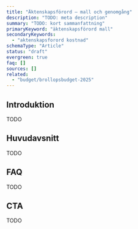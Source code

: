 ```yaml
---
title: "Äktenskapsförord – mall och genomgång"
description: "TODO: meta description"
summary: "TODO: kort sammanfattning"
primaryKeyword: "äktenskapsförord mall"
secondaryKeywords:
  - "aktenskapsforord kostnad"
schemaType: "Article"
status: "draft"
evergreen: true
faq: []
sources: []
related:
  - "budget/brollopsbudget-2025"
---
```


<!-- TODO: Följ briefen i `apps/marketing/data/briefs/juridik-aktenskapsforord-mall.md` och outline i `research/outlines/juridik-aktenskapsforord-mall-outline.md`. -->

## Introduktion

TODO

## Huvudavsnitt

TODO

## FAQ

TODO

## CTA

TODO
